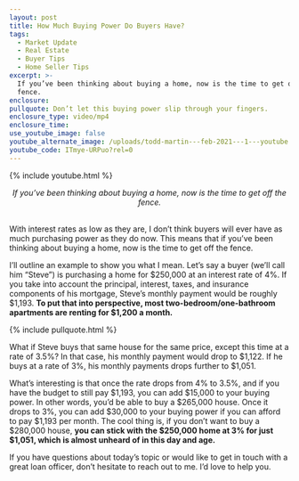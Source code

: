```yaml
---
layout: post
title: How Much Buying Power Do Buyers Have?
tags:
  - Market Update
  - Real Estate
  - Buyer Tips
  - Home Seller Tips
excerpt: >-
  If you’ve been thinking about buying a home, now is the time to get off the
  fence.
enclosure:
pullquote: Don’t let this buying power slip through your fingers.
enclosure_type: video/mp4
enclosure_time:
use_youtube_image: false
youtube_alternate_image: /uploads/todd-martin---feb-2021---1---youtube.jpg
youtube_code: ITmye-URPuo?rel=0
---
```


{% include youtube.html %}

<center><em>If you&rsquo;ve been thinking about buying a home, now is the time to get off the fence.</em></center>

<center>&nbsp;</center>

With interest rates as low as they are, I don’t think buyers will ever have as much purchasing power as they do now. This means that if you’ve been thinking about buying a home, now is the time to get off the fence.&nbsp;

I’ll outline an example to show you what I mean. Let’s say a buyer (we’ll call him “Steve”) is purchasing a home for $250,000 at an interest rate of 4%. If you take into account the principal, interest, taxes, and insurance components of his mortgage, Steve’s monthly payment would be roughly $1,193. **To put that into perspective, most two-bedroom/one-bathroom apartments are renting for $1,200 a month.**&nbsp;

{% include pullquote.html %}

What if Steve buys that same house for the same price, except this time at a rate of 3.5%? In that case, his monthly payment would drop to $1,122. If he buys at a rate of 3%, his monthly payments drops further to $1,051.&nbsp;

What’s interesting is that once the rate drops from 4% to 3.5%, and if you have the budget to still pay $1,193, you can add $15,000 to your buying power. In other words, you’d be able to buy a $265,000 house. Once it drops to 3%, you can add $30,000 to your buying power if you can afford to pay $1,193 per month. The cool thing is, if you don’t want to buy a $280,000 house, **you can stick with the $250,000 home at 3% for just $1,051, which is almost unheard of in this day and age.&nbsp;**

If you have questions about today’s topic or would like to get in touch with a great loan officer, don’t hesitate to reach out to me. I’d love to help you.&nbsp;
